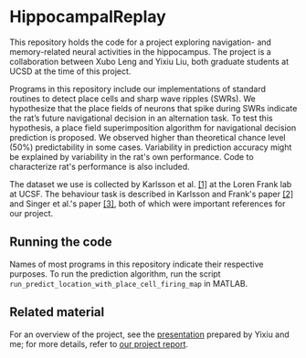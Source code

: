 ﻿# HippocampalReplay
This repository holds the code for a project exploring navigation- and memory-related neural activities in the hippocampus. The project is a collaboration between Xubo Leng and Yixiu Liu, both graduate students at UCSD at the time of this project. 

Programs in this repository include our implementations of standard routines to detect place cells and sharp wave ripples (SWRs). We hypothesize that the place fields of neurons that spike during SWRs indicate the rat’s future navigational decision in an alternation task. To test this hypothesis, a place field superimposition algorithm for navigational decision prediction is proposed. We observed higher than theoretical chance level (50%) predictability in some cases. Variability in prediction accuracy might be explained by variability in the rat's own performance. Code to characterize rat's performance is also included. 

The dataset we use is collected by Karlsson et al. [\[1\]](http://crcns.org/data-sets/hc/hc-6) at the Loren Frank lab at UCSF. The behaviour task is described in Karlsson and Frank's paper [\[2\]](https://www.nature.com/articles/nn.2344) and Singer et al.'s paper [\[3\]](https://www.sciencedirect.com/science/article/pii/S0896627313000937?via%3Dihub), both of which were important references for our project. 

## Running the code
Names of most programs in this repository indicate their respective purposes. To run the prediction algorithm, run the script `run_predict_location_with_place_cell_firing_map` in MATLAB. 

## Related material
For an overview of the project, see the [presentation](https://drive.google.com/open?id=11q5c6uf_kDDwtQPS7ICLhBfLMbhvM9NJ) prepared by Yixiu and me; for more details, refer to [our project report](https://drive.google.com/open?id=1FlzVi7bptmzZ2e-BIrKuq04Ur7wImdgg). 

